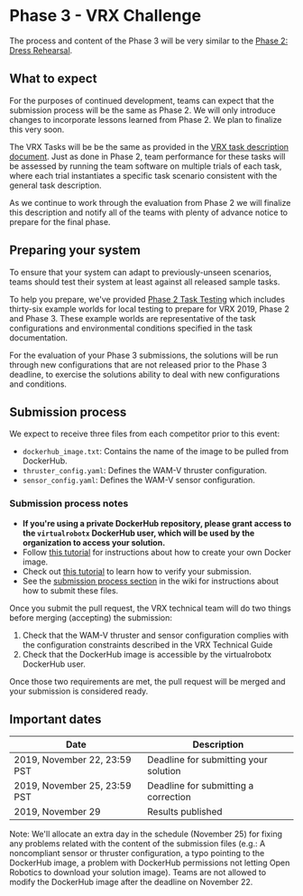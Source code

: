 # Phase 3 - VRX Challenge #
The process and content of the Phase 3 will be very similar to the [Phase 2: Dress Rehearsal](https://bitbucket.org/osrf/vrx/wiki/events/19/dress_rehearsal).

## What to expect ##

For the purposes of continued development, teams can expect that the submission process will be the same as Phase 2.  We will only introduce changes to incorporate lessons learned from Phase 2.  We plan to finalize this very soon.

The VRX Tasks will be be the same as provided in the [VRX task description document](https://bitbucket.org/osrf/vrx/wiki/documentation).  Just as done in Phase 2, team performance for these tasks will be assessed by running the team software on multiple trials of each task, where each trial instantiates a specific task scenario consistent with the general task description.

As we continue to work through the evaluation from Phase 2 we will finalize this description and notify all of the teams with plenty of advance notice to prepare for the final phase.

## Preparing your system ##

To ensure that your system can adapt to previously-unseen scenarios, teams should test their system at least against all released sample tasks.

To help you prepare, we've provided [Phase 2 Task Testing](https://bitbucket.org/osrf/vrx/wiki/Phase2_Task_Testing_2019) which includes thirty-six example worlds for local testing to prepare for VRX 2019, Phase 2 and Phase 3. These example worlds are representative of the task configurations and environmental conditions specified in the task documentation.

For the evaluation of your Phase 3 submissions, the solutions will be run through new configurations that are not released prior to the Phase 3 deadline, to exercise the solutions ability to deal with new configurations and conditions.

## Submission process

We expect to receive three files from each competitor prior to this event: 

* `dockerhub_image.txt`: Contains the name of the image to be pulled from DockerHub. 
* `thruster_config.yaml`: Defines the WAM-V thruster configuration.
* `sensor_config.yaml`: Defines the WAM-V sensor configuration.

### Submission process notes

* **If you're using a private DockerHub repository, please grant access to the `virtualrobotx` DockerHub user, which will be used by the organization to access your solution.** 
* Follow [this tutorial](https://bitbucket.org/osrf/vrx/wiki/tutorials/Creating%20a%20Dockerhub%20image%20for%20submission) for instructions about how to create your own Docker image.
* Check out [this tutorial](https://bitbucket.org/osrf/vrx/wiki/Testing%20your%20submission) to learn how to verify your submission.
* See the [submission process section](https://bitbucket.org/osrf/vrx/wiki/submission_process) in the wiki for instructions about how to submit these files.

Once you submit the pull request, the VRX technical team will do two things before merging (accepting) the submission:

1. Check that the WAM-V thruster and sensor configuration complies with the configuration constraints described in the VRX Technical Guide
2. Check that the DockerHub image is accessible by the virtualrobotx DockerHub user.

Once those two requirements are met, the pull request will be merged and your submission is considered ready.

## Important dates

| Date                          | Description                            |
|-------------------------------|----------------------------------------|
| 2019, November 22, 23:59 PST  | Deadline for submitting your solution  |
| 2019, November 25, 23:59 PST  | Deadline for submitting a correction   |
| 2019, November 29             | Results published                      |

Note: We'll allocate an extra day in the schedule (November 25) for fixing any problems related with the content of the submission files (e.g.: A noncompliant sensor or thruster configuration, a typo pointing to the DockerHub image, a problem with DockerHub permissions not letting Open Robotics to download your solution image). Teams are not allowed to modify the DockerHub image after the deadline on November 22.